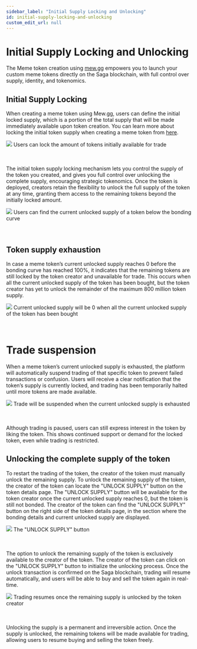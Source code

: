 ```yaml
---
sidebar_label: "Initial Supply Locking and Unlocking"
id: initial-supply-locking-and-unlocking
custom_edit_url: null
---
```


# Initial Supply Locking and Unlocking

The Meme token creation using [mew.gg](https://mew.gg) empowers you to launch your custom meme tokens directly on the Saga blockchain, with full control over supply, identity, and tokenomics.

## Initial Supply Locking

When creating a meme token using Mew.gg, users can define the initial locked supply, which is a portion of the total supply that will be made immediately available upon token creation. You can learn more about locking the initial token supply when creating a meme token from [here](/docs/create-token#lock-initial-token-supply).

<div className="flex flex-col items-center">
    <img src="/img/lock-initial-token-supply.png"/>
    <span className="font-bold text-[rgb(192,192,192)]">Users can lock the amount of tokens initially available for trade</span>
</div>
<br></br>

The initial token supply locking mechanism lets you control the supply of the token you created, and gives you full control over unlocking the complete supply, encouraging strategic tokenomics. Once the token is deployed, creators retain the flexibility to unlock the full supply of the token at any time, granting them access to the remaining tokens beyond the initially locked amount.

<div className="flex flex-col items-center">
    <img src="/img/current-unlock-supply.png"/>
    <span className="font-bold text-[rgb(192,192,192)]">Users can find the current unlocked supply of a token below the bonding curve</span>
</div>
<br></br>

## Token supply exhaustion

In case a meme token’s current unlocked supply reaches 0 before the bonding curve has reached 100%, it indicates that the remaining tokens are still locked by the token creator and unavailable for trade. This occurs when all the current unlocked supply of the token has been bought, but the token creator has yet to unlock the remainder of the maximum 800 million token supply.

<div className="flex flex-col items-center">
    <img src="/img/current-unlock-supply-empty.png"/>
    <span className="font-bold text-[rgb(192,192,192)]">Current unlocked supply will be 0 when all the current unlocked supply of the token has been bought</span>
</div>
<br></br>

# Trade suspension

When a meme token’s current unlocked supply is exhausted, the platform will automatically suspend trading of that specific token to prevent failed transactions or confusion. Users will receive a clear notification that the token’s supply is currently locked, and trading has been temporarily halted until more tokens are made available.

<div className="flex flex-col items-center">
    <img src="/img/supply-locked.png"/>
    <span className="font-bold text-[rgb(192,192,192)]">Trade will be suspended when the current unlocked supply is exhausted</span>
</div>
<br></br>

Although trading is paused, users can still express interest in the token by liking the token. This shows continued support or demand for the locked token, even while trading is restricted.

## Unlocking the complete supply of the token

To restart the trading of the token, the creator of the token must manually unlock the remaining supply. To unlock the remaining supply of the token, the creator of the token can locate the "UNLOCK SUPPLY" button on the token details page. The "UNLOCK SUPPLY" button will be available for the token creator once the current unlocked supply reaches 0, but the token is still not bonded. The creator of the token can find the "UNLOCK SUPPLY" button on the right side of the token details page, in the section where the bonding details and current unlocked supply are displayed.

<div className="flex flex-col items-center">
    <img src="/img/unlock-supply-button.png"/>
    <span className="font-bold text-[rgb(192,192,192)]">The "UNLOCK SUPPLY" button</span>
</div>
<br></br>

The option to unlock the remaining supply of the token is exclusively available to the creator of the token. The creator of the token can click on the "UNLOCK SUPPLY" button to initialize the unlocking process. Once the unlock transaction is confirmed on the Saga blockchain, trading will resume automatically, and users will be able to buy and sell the token again in real-time.

<div className="flex flex-col items-center">
    <img src="/img/remaining-supply-unlocked.png"/>
    <span className="font-bold text-[rgb(192,192,192)]">Trading resumes once the remaining supply is unlocked by the token creator</span>
</div>
<br></br>

Unlocking the supply is a permanent and irreversible action. Once the supply is unlocked, the remaining tokens will be made available for trading, allowing users to resume buying and selling the token freely.
